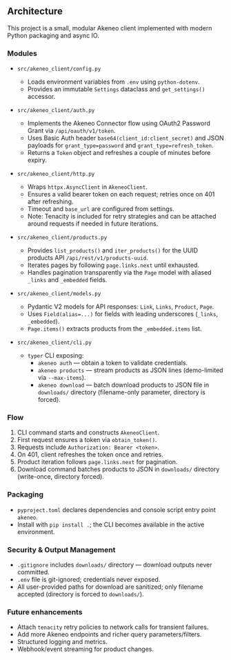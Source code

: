 ## Architecture

This project is a small, modular Akeneo client implemented with modern Python packaging and async IO.

### Modules

- `src/akeneo_client/config.py`
  - Loads environment variables from `.env` using `python-dotenv`.
  - Provides an immutable `Settings` dataclass and `get_settings()` accessor.

- `src/akeneo_client/auth.py`
  - Implements the Akeneo Connector flow using OAuth2 Password Grant via `/api/oauth/v1/token`.
  - Uses Basic Auth header `base64(client_id:client_secret)` and JSON payloads for `grant_type=password` and `grant_type=refresh_token`.
  - Returns a `Token` object and refreshes a couple of minutes before expiry.

- `src/akeneo_client/http.py`
  - Wraps `httpx.AsyncClient` in `AkeneoClient`.
  - Ensures a valid bearer token on each request; retries once on 401 after refreshing.
  - Timeout and `base_url` are configured from settings.
  - Note: Tenacity is included for retry strategies and can be attached around requests if needed in future iterations.

- `src/akeneo_client/products.py`
  - Provides `list_products()` and `iter_products()` for the UUID products API `/api/rest/v1/products-uuid`.
  - Iterates pages by following `page.links.next` until exhausted.
  - Handles pagination transparently via the `Page` model with aliased `_links` and `_embedded` fields.

- `src/akeneo_client/models.py`
  - Pydantic V2 models for API responses: `Link`, `Links`, `Product`, `Page`.
  - Uses `Field(alias=...)` for fields with leading underscores (`_links`, `_embedded`).
  - `Page.items()` extracts products from the `_embedded.items` list.

- `src/akeneo_client/cli.py`
  - `typer` CLI exposing:
    - `akeneo auth` — obtain a token to validate credentials.
    - `akeneo products` — stream products as JSON lines (demo-limited via `--max-items`).
    - `akeneo download` — batch download products to JSON file in `downloads/` directory (filename-only parameter, directory is forced).

### Flow

1. CLI command starts and constructs `AkeneoClient`.
2. First request ensures a token via `obtain_token()`.
3. Requests include `Authorization: Bearer <token>`.
4. On 401, client refreshes the token once and retries.
5. Product iteration follows `page.links.next` for pagination.
6. Download command batches products to JSON in `downloads/` directory (write-once, directory forced).

### Packaging

- `pyproject.toml` declares dependencies and console script entry point `akeneo`.
- Install with `pip install .`; the CLI becomes available in the active environment.

### Security & Output Management

- `.gitignore` includes `downloads/` directory — download outputs never committed.
- `.env` file is git-ignored; credentials never exposed.
- All user-provided paths for download are sanitized; only filename accepted (directory is forced to `downloads/`).

### Future enhancements

- Attach `tenacity` retry policies to network calls for transient failures.
- Add more Akeneo endpoints and richer query parameters/filters.
- Structured logging and metrics.
- Webhook/event streaming for product changes.